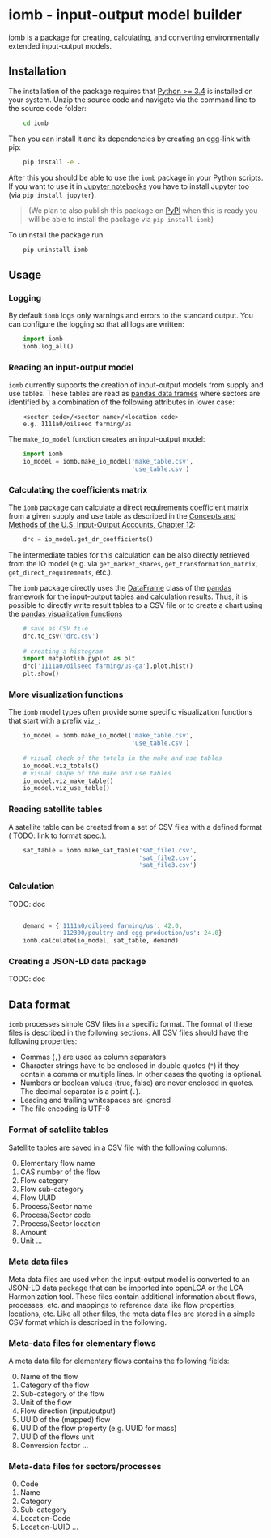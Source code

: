iomb - input-output model builder
=================================
iomb is a package for creating, calculating, and converting environmentally 
extended input-output models. 

Installation
------------
The installation of the package requires that [Python >= 3.4](https://docs.python.org/3/using/) 
is installed on your system. Unzip the source code and navigate via the command 
line to the source code folder:

```bash
    cd iomb
```

Then you can install it and its dependencies by creating an egg-link with pip:    
 
```bash
    pip install -e .
```

After this you should be able to use the `iomb` package in your Python scripts.
If you want to use it in [Jupyter notebooks](http://jupyter.org/) you have to 
install Jupyter too (via `pip install jupyter`). 

> (We plan to also publish this package on [PyPI](https://pypi.python.org/pypi)
>  when this is ready you will be able to install the package via
   `pip install iomb`)   

To uninstall the package run

```bash
    pip uninstall iomb
```

Usage
-----

### Logging
By default `iomb` logs only warnings and errors to the standard output. You can
configure the logging so that all logs are written:

```python
    import iomb
    iomb.log_all()
```

### Reading an input-output model
`iomb` currently supports the creation of input-output models from supply and
use tables. These tables are read as [pandas data frames](http://pandas.pydata.org/pandas-docs/stable/generated/pandas.DataFrame.html)
where sectors are identified by a combination of the following attributes in
lower case:

```
    <sector code>/<sector name>/<location code>
    e.g. 1111a0/oilseed farming/us
```

The `make_io_model` function creates an input-output model:

```python
    import iomb
    io_model = iomb.make_io_model('make_table.csv',
                                  'use_table.csv')
```

### Calculating the coefficients matrix
The `iomb` package can calculate a direct requirements coefficient matrix from
a given supply and use table as described in the 
[Concepts and Methods of the U.S. Input-Output Accounts, Chapter 12][1]:

[1]:http://www.bea.gov/papers/pdf/IOmanual_092906.pdf "Karen J. Horowitz, Mark A. Planting: Concepts and Methods of the U.S. Input-Output Accounts. 2006"

```python
    drc = io_model.get_dr_coefficients()
```

The intermediate tables for this calculation can be also directly retrieved 
from the IO model (e.g. via `get_market_shares`, `get_transformation_matrix`, 
`get_direct_requirements`, etc.).

The `iomb` package directly uses the [DataFrame](http://pandas.pydata.org/pandas-docs/stable/generated/pandas.DataFrame.html)
class of the [pandas framework](http://pandas.pydata.org/) for the input-output
tables and calculation results. Thus, it is possible to directly write result
tables to a CSV file or to create a chart using the 
[pandas visualization functions](http://pandas.pydata.org/pandas-docs/stable/visualization.html)

```python
    # save as CSV file
    drc.to_csv('drc.csv') 
    
    # creating a histogram
    import matplotlib.pyplot as plt
    drc['1111a0/oilseed farming/us-ga'].plot.hist()
    plt.show()    
```

### More visualization functions
The `iomb` model types often provide some specific visualization functions that 
start with a prefix `viz_`:


```python
    io_model = iomb.make_io_model('make_table.csv',
                                  'use_table.csv')
    
    # visual check of the totals in the make and use tables
    io_model.viz_totals()
    # visual shape of the make and use tables
    io_model.viz_make_table()
    io_model.viz_use_table()
```

### Reading satellite tables
A satellite table can be created from a set of CSV files with a defined format (
TODO: link to format spec.).

```python
    sat_table = iomb.make_sat_table('sat_file1.csv', 
                                    'sat_file2.csv', 
                                    'sat_file3.csv')
```

### Calculation
TODO: doc

```python

    demand = {'1111a0/oilseed farming/us': 42.0,
              '112300/poultry and egg production/us': 24.0}
    iomb.calculate(io_model, sat_table, demand)    
```

### Creating a JSON-LD data package
TODO: doc


Data format
-----------
`iomb` processes simple CSV files in a specific format. The format of these 
files is described in the following sections. All CSV files should have the 
following properties:

* Commas (`,`) are used as column separators
* Character strings have to be enclosed in double quotes (`"`) if they contain 
  a comma or multiple lines. In other cases the quoting is optional.
* Numbers or boolean values (true, false) are never enclosed in quotes. The
  decimal separator is a point (`.`).
* Leading and trailing whitespaces are ignored
* The file encoding is UTF-8

### Format of satellite tables
Satellite tables are saved in a CSV file with the following columns:

0. Elementary flow name
1. CAS number of the flow
2. Flow category
3. Flow sub-category
4. Flow UUID
5. Process/Sector name
6. Process/Sector code
7. Process/Sector location
8. Amount
9. Unit
...

### Meta data files
Meta data files are used when the input-output model is converted to an JSON-LD
data package that can be imported into openLCA or the LCA Harmonization tool.
These files contain additional information about flows, processes, etc. and 
mappings to reference data like flow properties, locations, etc. Like all other
files, the meta data files are stored in a simple CSV format which is described
in the following.

### Meta-data files for elementary flows
A meta data file for elementary flows contains the following fields:

0. Name of the flow
1. Category of the flow
2. Sub-category of the flow
3. Unit of the flow
4. Flow direction (input/output)
5. UUID of the (mapped) flow
6. UUID of the flow property (e.g. UUID for mass)
7. UUID of the flows unit
8. Conversion factor ...

### Meta-data files for sectors/processes

0. Code
1. Name
2. Category
3. Sub-category
4. Location-Code
5. Location-UUID
...